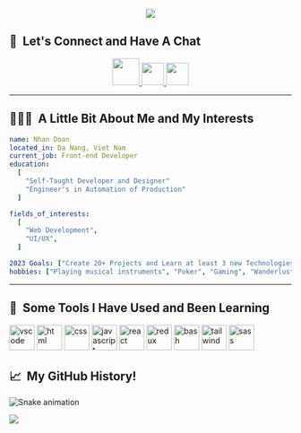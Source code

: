 <p align="center">
<img src="https://user-images.githubusercontent.com/103923740/215698319-1026a2ca-e210-49bf-b41c-8c7174c447e2.png">
</p>

<h2> 💭 &nbsp;Let's Connect and Have A Chat</h2>
<p align="center">
<a href="https://www.instagram.com/huunhan196/">
  <img height="48" src="https://user-images.githubusercontent.com/103923740/215697274-27c95d36-7c47-4550-a6b7-cf93ba5bf254.png"/>
</a>
<a href="https://www.facebook.com/huunhan196/">
  <img height="40" src="https://user-images.githubusercontent.com/103923740/215697634-8de0591e-02d9-4d72-9479-0e5134bc4d6f.png"/>
</a>
<a href="https://www.youtube.com/@CAPSBand">
  <img height="40" src="https://user-images.githubusercontent.com/103923740/215697848-0975d4f5-86b1-4a99-9dbc-76d58ae4bf47.png"/>
</a>
</p>

---

<h2> 👨🏻‍💻 &nbsp;A Little Bit About Me and My Interests</h2>

```yaml
name: Nhan Doan
located_in: Da Nang, Viet Nam
current_job: Front-end Developer
education:
  [
    "Self-Taught Developer and Designer"
    "Engineer's in Automation of Production"
  ]

fields_of_interests:
  [
    "Web Development",
    "UI/UX",
  ]

2023 Goals: ["Create 20+ Projects and Learn at least 3 new Technologies"]
hobbies: ["Playing musical instruments", "Poker", "Gaming", "Wanderlust"]
```

---

<h2> 🚀 &nbsp;Some Tools I Have Used and Been Learning</h2>
<p align="left">
<img src="https://cdn.jsdelivr.net/gh/devicons/devicon/icons/vscode/vscode-original.svg" alt="vscode" width="45" height="45"/>
<img src="https://cdn.jsdelivr.net/gh/devicons/devicon/icons/html5/html5-original.svg" alt="html" width="45" height="45"/>
<img src="https://cdn.jsdelivr.net/gh/devicons/devicon/icons/css3/css3-original.svg" alt="css" width="45" height="45"/>
<img src="https://cdn.jsdelivr.net/gh/devicons/devicon/icons/javascript/javascript-original.svg" alt="javascript" width="45" height="45"/>
<img src="https://cdn.jsdelivr.net/gh/devicons/devicon/icons/react/react-original-wordmark.svg" alt="react" width="45" height="45"/>
<img src="https://cdn.jsdelivr.net/gh/devicons/devicon/icons/redux/redux-original.svg" alt="redux" width="45" height="45"/>
<img src="https://cdn.jsdelivr.net/gh/devicons/devicon/icons/bash/bash-original.svg" alt="bash" width="45" height="45"/>
<img src="https://cdn.jsdelivr.net/gh/devicons/devicon/icons/tailwindcss/tailwindcss-plain.svg" alt="tailwind" width="45" height="45"/>
<img src="https://cdn.jsdelivr.net/gh/devicons/devicon/icons/sass/sass-original.svg" alt="sass" width="45" height="45"/>
</p>

<h2> 📈 &nbsp;My GitHub History!</h2>

![Snake animation](https://github.com/huunhan196/huunhan196/blob/output/github-contribution-grid-snake.svg)

<p align="left">
  <img src="https://capsule-render.vercel.app/api?type=waving&color=gradient&height=100&section=footer"/>
</p>
